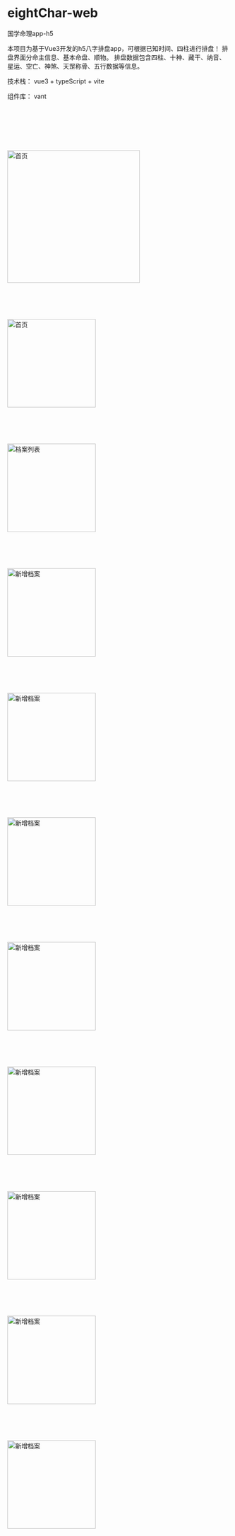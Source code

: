 # eightChar-web
国学命理app-h5

本项目为基于Vue3开发的h5八字排盘app，可根据已知时间、四柱进行排盘！
排盘界面分命主信息、基本命盘、顺物。
排盘数据包含四柱、十神、藏干、纳音、星运、空亡、神煞、天罡称骨、五行数据等信息。

技术栈： vue3 + typeScript + vite

组件库： vant

<br><br><br><br><br>


<img src="https://github.com/shirleyandgithub/eightChar-web/blob/main/src/assets/proimg/readme1.jpg" width="300" alt="首页"><br><br><br><br><br>

<img src="https://github.com/shirleyandgithub/eightChar-web/blob/main/src/assets/proimg/readme2.jpg" width="200" alt="首页"><br><br><br><br><br>

<img src="https://github.com/shirleyandgithub/eightChar-web/blob/main/src/assets/proimg/readme3.jpg" width="200" alt="档案列表"><br><br><br><br><br>

<img src="https://github.com/shirleyandgithub/eightChar-web/blob/main/src/assets/proimg/readme4.jpg" width="200" alt="新增档案"><br><br><br><br><br>

<img src="https://github.com/shirleyandgithub/eightChar-web/blob/main/src/assets/proimg/readme5.jpg" width="200" alt="新增档案"><br><br><br><br><br>

<img src="https://github.com/shirleyandgithub/eightChar-web/blob/main/src/assets/proimg/readme6.jpg" width="200" alt="新增档案"><br><br><br><br><br>

<img src="https://github.com/shirleyandgithub/eightChar-web/blob/main/src/assets/proimg/readme7.jpg" width="200" alt="新增档案"><br><br><br><br><br>

<img src="https://github.com/shirleyandgithub/eightChar-web/blob/main/src/assets/proimg/readme8.jpg" width="200" alt="新增档案"><br><br><br><br><br>

<img src="https://github.com/shirleyandgithub/eightChar-web/blob/main/src/assets/proimg/readme9.jpg" width="200" alt="新增档案"><br><br><br><br><br>

<img src="https://github.com/shirleyandgithub/eightChar-web/blob/main/src/assets/proimg/readme10.jpg" width="200" alt="新增档案"><br><br><br><br><br>

<img src="https://github.com/shirleyandgithub/eightChar-web/blob/main/src/assets/proimg/readme11.jpg" width="200" alt="新增档案">






